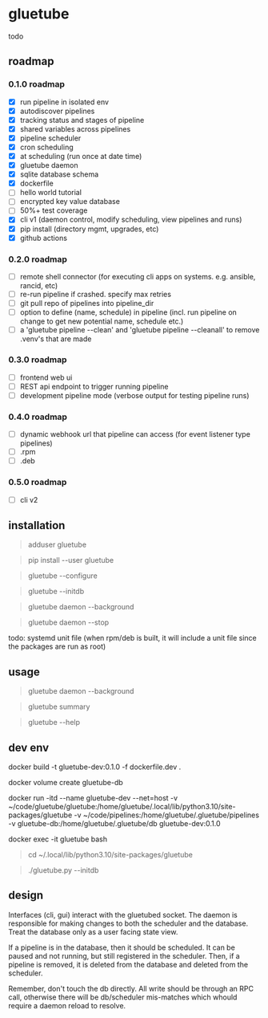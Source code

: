 # gluetube
todo

## roadmap

### 0.1.0 roadmap
 - [x] run pipeline in isolated env
 - [x] autodiscover pipelines
 - [x] tracking status and stages of pipeline
 - [x] shared variables across pipelines
 - [x] pipeline scheduler
 - [x] cron scheduling
 - [x] at scheduling (run once at date time)
 - [x] gluetube daemon
 - [x] sqlite database schema
 - [x] dockerfile
 - [ ] hello world tutorial
 - [ ] encrypted key value database
 - [ ] 50%+ test coverage
 - [x] cli v1 (daemon control, modify scheduling, view pipelines and runs)
 - [x] pip install (directory mgmt, upgrades, etc)
 - [x] github actions
 
### 0.2.0 roadmap
 - [ ] remote shell connector (for executing cli apps on systems. e.g. ansible, rancid, etc)
 - [ ] re-run pipeline if crashed. specify max retries
 - [ ] git pull repo of pipelines into pipeline_dir
 - [ ] option to define (name, schedule) in pipeline (incl. run pipeline on change to get new potential name, schedule etc.)
 - [ ] a 'gluetube pipeline --clean' and 'gluetube pipeline --cleanall' to remove .venv's that are made

### 0.3.0 roadmap
 - [ ] frontend web ui
 - [ ] REST api endpoint to trigger running pipeline
 - [ ] development pipeline mode (verbose output for testing pipeline runs)

### 0.4.0 roadmap
 - [ ] dynamic webhook url that pipeline can access (for event listener type pipelines)
 - [ ] .rpm
 - [ ] .deb

 ### 0.5.0 roadmap
 - [ ] cli v2

## installation
> adduser gluetube

> pip install --user gluetube

> gluetube --configure

> gluetube --initdb

> gluetube daemon --background

> gluetube daemon --stop

todo: systemd unit file (when rpm/deb is built, it will include a unit file since the packages are run as root)

## usage

> gluetube daemon --background

> gluetube summary

> gluetube --help

## dev env

docker build -t gluetube-dev:0.1.0 -f dockerfile.dev .

docker volume create gluetube-db

docker run -itd --name gluetube-dev --net=host -v ~/code/gluetube/gluetube:/home/gluetube/.local/lib/python3.10/site-packages/gluetube -v ~/code/pipelines:/home/gluetube/.gluetube/pipelines -v gluetube-db:/home/gluetube/.gluetube/db gluetube-dev:0.1.0

docker exec -it gluetube bash
> cd ~/.local/lib/python3.10/site-packages/gluetube

> ./gluetube.py --initdb

## design

Interfaces (cli, gui) interact with the gluetubed socket. The daemon is responsible for making changes to both the scheduler and the database. Treat the database only as a user facing state view.

If a pipeline is in the database, then it should be scheduled. It can be paused and not running, but still registered in the scheduler. Then, if a pipeline is removed, it is deleted from the database and deleted from the scheduler.

Remember, don't touch the db directly. All write should be through an RPC call, otherwise there will be db/scheduler mis-matches which whould require a daemon reload to resolve.